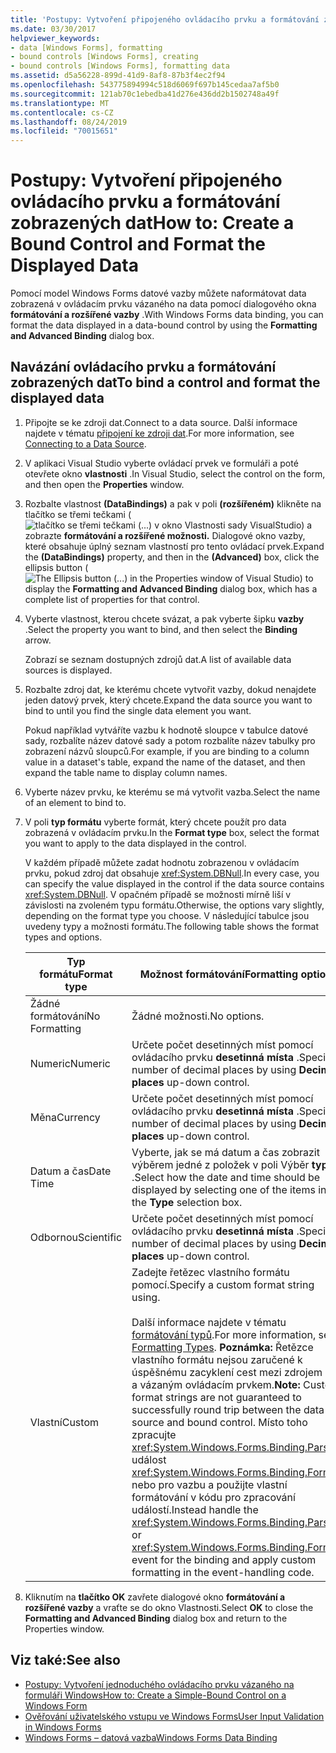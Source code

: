 ```yaml
---
title: 'Postupy: Vytvoření připojeného ovládacího prvku a formátování zobrazených dat'
ms.date: 03/30/2017
helpviewer_keywords:
- data [Windows Forms], formatting
- bound controls [Windows Forms], creating
- bound controls [Windows Forms], formatting data
ms.assetid: d5a56228-899d-41d9-8af8-87b3f4ec2f94
ms.openlocfilehash: 543775894994c518d6069f697b145cedaa7af5b0
ms.sourcegitcommit: 121ab70c1ebedba41d276e436dd2b1502748a49f
ms.translationtype: MT
ms.contentlocale: cs-CZ
ms.lasthandoff: 08/24/2019
ms.locfileid: "70015651"
---
```

# <a name="how-to-create-a-bound-control-and-format-the-displayed-data"></a><span data-ttu-id="9c665-102">Postupy: Vytvoření připojeného ovládacího prvku a formátování zobrazených dat</span><span class="sxs-lookup"><span data-stu-id="9c665-102">How to: Create a Bound Control and Format the Displayed Data</span></span>

<span data-ttu-id="9c665-103">Pomocí model Windows Forms datové vazby můžete naformátovat data zobrazená v ovládacím prvku vázaného na data pomocí dialogového okna **formátování a rozšířené vazby** .</span><span class="sxs-lookup"><span data-stu-id="9c665-103">With Windows Forms data binding, you can format the data displayed in a data-bound control by using the **Formatting and Advanced Binding** dialog box.</span></span>

## <a name="to-bind-a-control-and-format-the-displayed-data"></a><span data-ttu-id="9c665-104">Navázání ovládacího prvku a formátování zobrazených dat</span><span class="sxs-lookup"><span data-stu-id="9c665-104">To bind a control and format the displayed data</span></span>

1. <span data-ttu-id="9c665-105">Připojte se ke zdroji dat.</span><span class="sxs-lookup"><span data-stu-id="9c665-105">Connect to a data source.</span></span> <span data-ttu-id="9c665-106">Další informace najdete v tématu [připojení ke zdroji dat](../data/adonet/connecting-to-a-data-source.md).</span><span class="sxs-lookup"><span data-stu-id="9c665-106">For more information, see [Connecting to a Data Source](../data/adonet/connecting-to-a-data-source.md).</span></span>

2. <span data-ttu-id="9c665-107">V aplikaci Visual Studio vyberte ovládací prvek ve formuláři a poté otevřete okno **vlastnosti** .</span><span class="sxs-lookup"><span data-stu-id="9c665-107">In Visual Studio, select the control on the form, and then open the **Properties** window.</span></span>

3. <span data-ttu-id="9c665-108">Rozbalte vlastnost **(DataBindings)** a pak v poli **(rozšířeném)** klikněte na tlačítko se třemi tečkami (![tlačítko se třemi tečkami (...) v okno Vlastnosti sady Visual](./media/how-to-create-a-bound-control-and-format-the-displayed-data/visual-studio-ellipsis-button.png)Studio) a zobrazte **formátování a rozšířené možnosti.** Dialogové okno vazby, které obsahuje úplný seznam vlastností pro tento ovládací prvek.</span><span class="sxs-lookup"><span data-stu-id="9c665-108">Expand the **(DataBindings)** property, and then in the **(Advanced)** box, click the ellipsis button (![The Ellipsis button (...) in the Properties window of Visual Studio](./media/how-to-create-a-bound-control-and-format-the-displayed-data/visual-studio-ellipsis-button.png)) to display the **Formatting and Advanced Binding** dialog box, which has a complete list of properties for that control.</span></span>

4. <span data-ttu-id="9c665-109">Vyberte vlastnost, kterou chcete svázat, a pak vyberte šipku **vazby** .</span><span class="sxs-lookup"><span data-stu-id="9c665-109">Select the property you want to bind, and then select the **Binding** arrow.</span></span>

     <span data-ttu-id="9c665-110">Zobrazí se seznam dostupných zdrojů dat.</span><span class="sxs-lookup"><span data-stu-id="9c665-110">A list of available data sources is displayed.</span></span>

5. <span data-ttu-id="9c665-111">Rozbalte zdroj dat, ke kterému chcete vytvořit vazby, dokud nenajdete jeden datový prvek, který chcete.</span><span class="sxs-lookup"><span data-stu-id="9c665-111">Expand the data source you want to bind to until you find the single data element you want.</span></span>

     <span data-ttu-id="9c665-112">Pokud například vytváříte vazbu k hodnotě sloupce v tabulce datové sady, rozbalíte název datové sady a potom rozbalíte název tabulky pro zobrazení názvů sloupců.</span><span class="sxs-lookup"><span data-stu-id="9c665-112">For example, if you are binding to a column value in a dataset's table, expand the name of the dataset, and then expand the table name to display column names.</span></span>

6. <span data-ttu-id="9c665-113">Vyberte název prvku, ke kterému se má vytvořit vazba.</span><span class="sxs-lookup"><span data-stu-id="9c665-113">Select the name of an element to bind to.</span></span>

7. <span data-ttu-id="9c665-114">V poli **typ formátu** vyberte formát, který chcete použít pro data zobrazená v ovládacím prvku.</span><span class="sxs-lookup"><span data-stu-id="9c665-114">In the **Format type** box, select the format you want to apply to the data displayed in the control.</span></span>

     <span data-ttu-id="9c665-115">V každém případě můžete zadat hodnotu zobrazenou v ovládacím prvku, pokud zdroj dat obsahuje <xref:System.DBNull>.</span><span class="sxs-lookup"><span data-stu-id="9c665-115">In every case, you can specify the value displayed in the control if the data source contains <xref:System.DBNull>.</span></span> <span data-ttu-id="9c665-116">V opačném případě se možnosti mírně liší v závislosti na zvoleném typu formátu.</span><span class="sxs-lookup"><span data-stu-id="9c665-116">Otherwise, the options vary slightly, depending on the format type you choose.</span></span> <span data-ttu-id="9c665-117">V následující tabulce jsou uvedeny typy a možnosti formátu.</span><span class="sxs-lookup"><span data-stu-id="9c665-117">The following table shows the format types and options.</span></span>

    |<span data-ttu-id="9c665-118">Typ formátu</span><span class="sxs-lookup"><span data-stu-id="9c665-118">Format type</span></span>|<span data-ttu-id="9c665-119">Možnost formátování</span><span class="sxs-lookup"><span data-stu-id="9c665-119">Formatting option</span></span>|
    |-----------------|-----------------------|
    |<span data-ttu-id="9c665-120">Žádné formátování</span><span class="sxs-lookup"><span data-stu-id="9c665-120">No Formatting</span></span>|<span data-ttu-id="9c665-121">Žádné možnosti.</span><span class="sxs-lookup"><span data-stu-id="9c665-121">No options.</span></span>|
    |<span data-ttu-id="9c665-122">Numeric</span><span class="sxs-lookup"><span data-stu-id="9c665-122">Numeric</span></span>|<span data-ttu-id="9c665-123">Určete počet desetinných míst pomocí ovládacího prvku **desetinná místa** .</span><span class="sxs-lookup"><span data-stu-id="9c665-123">Specify number of decimal places by using **Decimal places** up-down control.</span></span>|
    |<span data-ttu-id="9c665-124">Měna</span><span class="sxs-lookup"><span data-stu-id="9c665-124">Currency</span></span>|<span data-ttu-id="9c665-125">Určete počet desetinných míst pomocí ovládacího prvku **desetinná místa** .</span><span class="sxs-lookup"><span data-stu-id="9c665-125">Specify number of decimal places by using **Decimal places** up-down control.</span></span>|
    |<span data-ttu-id="9c665-126">Datum a čas</span><span class="sxs-lookup"><span data-stu-id="9c665-126">Date Time</span></span>|<span data-ttu-id="9c665-127">Vyberte, jak se má datum a čas zobrazit výběrem jedné z položek v poli Výběr **typu** .</span><span class="sxs-lookup"><span data-stu-id="9c665-127">Select how the date and time should be displayed by selecting one of the items in the **Type** selection box.</span></span>|
    |<span data-ttu-id="9c665-128">Odbornou</span><span class="sxs-lookup"><span data-stu-id="9c665-128">Scientific</span></span>|<span data-ttu-id="9c665-129">Určete počet desetinných míst pomocí ovládacího prvku **desetinná místa** .</span><span class="sxs-lookup"><span data-stu-id="9c665-129">Specify number of decimal places by using **Decimal places** up-down control.</span></span>|
    |<span data-ttu-id="9c665-130">Vlastní</span><span class="sxs-lookup"><span data-stu-id="9c665-130">Custom</span></span>|<span data-ttu-id="9c665-131">Zadejte řetězec vlastního formátu pomocí.</span><span class="sxs-lookup"><span data-stu-id="9c665-131">Specify a custom format string using.</span></span><br /><br /> <span data-ttu-id="9c665-132">Další informace najdete v tématu [formátování typů](../../standard/base-types/formatting-types.md).</span><span class="sxs-lookup"><span data-stu-id="9c665-132">For more information, see [Formatting Types](../../standard/base-types/formatting-types.md).</span></span> <span data-ttu-id="9c665-133">**Poznámka:**  Řetězce vlastního formátu nejsou zaručené k úspěšnému zacyklení cest mezi zdrojem dat a vázaným ovládacím prvkem.</span><span class="sxs-lookup"><span data-stu-id="9c665-133">**Note:**  Custom format strings are not guaranteed to successfully round trip between the data source and bound control.</span></span> <span data-ttu-id="9c665-134">Místo toho zpracujte <xref:System.Windows.Forms.Binding.Parse> událost <xref:System.Windows.Forms.Binding.Format> nebo pro vazbu a použijte vlastní formátování v kódu pro zpracování událostí.</span><span class="sxs-lookup"><span data-stu-id="9c665-134">Instead handle the <xref:System.Windows.Forms.Binding.Parse> or <xref:System.Windows.Forms.Binding.Format> event for the binding and apply custom formatting in the event-handling code.</span></span>|

8. <span data-ttu-id="9c665-135">Kliknutím na **tlačítko OK** zavřete dialogové okno **formátování a rozšířené vazby** a vraťte se do okno Vlastnosti.</span><span class="sxs-lookup"><span data-stu-id="9c665-135">Select **OK** to close the **Formatting and Advanced Binding** dialog box and return to the Properties window.</span></span>

## <a name="see-also"></a><span data-ttu-id="9c665-136">Viz také:</span><span class="sxs-lookup"><span data-stu-id="9c665-136">See also</span></span>

- [<span data-ttu-id="9c665-137">Postupy: Vytvoření jednoduchého ovládacího prvku vázaného na formuláři Windows</span><span class="sxs-lookup"><span data-stu-id="9c665-137">How to: Create a Simple-Bound Control on a Windows Form</span></span>](how-to-create-a-simple-bound-control-on-a-windows-form.md)
- [<span data-ttu-id="9c665-138">Ověřování uživatelského vstupu ve Windows Forms</span><span class="sxs-lookup"><span data-stu-id="9c665-138">User Input Validation in Windows Forms</span></span>](user-input-validation-in-windows-forms.md)
- [<span data-ttu-id="9c665-139">Windows Forms – datová vazba</span><span class="sxs-lookup"><span data-stu-id="9c665-139">Windows Forms Data Binding</span></span>](windows-forms-data-binding.md)

